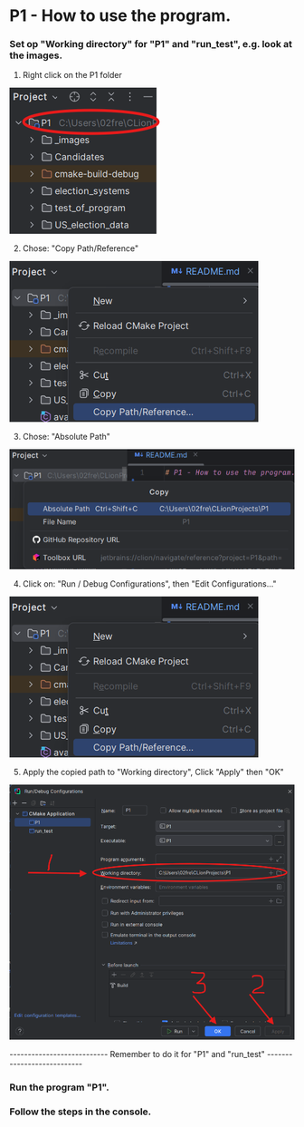 # P1 - How to use the program.
### Set op "Working directory" for "P1" and "run_test", e.g. look at the images.

1. Right click on the P1 folder

![img_0.png](_images/img_0.png)


2. Chose: "Copy Path/Reference"

![img_1.png](_images/img_1.png)


3. Chose: "Absolute Path"

![img_2.png](_images/img_2.png)


4. Click on: "Run / Debug Configurations", then  "Edit Configurations..."

![img_3.png](_images/img_1.png)


5. Apply the copied path to "Working directory", Click "Apply" then "OK"

![img_4.png](_images/img_4.png)


--------------------------- Remember to do it for "P1" and "run_test" ---------------------------

### Run the program "P1".
### Follow the steps in the console.